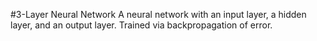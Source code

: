 #3-Layer Neural Network
A neural network with an input layer, a hidden layer, and an output layer. Trained via backpropagation of error.
